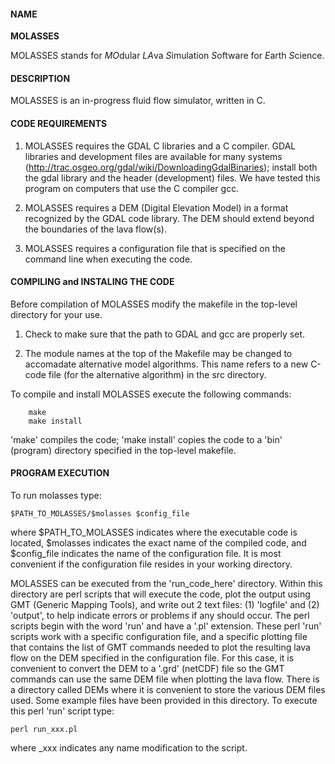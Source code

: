 #### NAME
**MOLASSES**

MOLASSES stands for *MO*dular *LA*va *S*imulation *S*oftware for *E*arth *S*cience.
 
#### DESCRIPTION

MOLASSES is an in-progress fluid flow simulator, written in C. 

#### CODE REQUIREMENTS

1) MOLASSES requires the GDAL C libraries and a C compiler. GDAL libraries and development files are available for many systems (http://trac.osgeo.org/gdal/wiki/DownloadingGdalBinaries); install both the gdal library and the header (development) files. We have tested this program on computers that use the C compiler gcc.

2) MOLASSES requires a DEM (Digital Elevation Model) in a format recognized by the GDAL code library. The DEM should extend beyond the boundaries of the lava flow(s). 

3) MOLASSES requires a configuration file that is specified on the command line when executing the code. 

#### COMPILING and INSTALING THE CODE

Before compilation of MOLASSES modify the makefile in the top-level directory for your use. 

1) Check to make sure that the path to GDAL and gcc are properly set. 

2) The module names at the top of the Makefile may be changed to accomadate alternative model algorithms. This name refers to a new C-code file (for the alternative algorithm) in the src directory.

To compile and install MOLASSES execute the following commands:

		make
		make install

'make' compiles the code; 'make install' copies the code to a 'bin' (program) directory specified in the top-level makefile.

#### PROGRAM EXECUTION

To run molasses type:

	$PATH_TO_MOLASSES/$molasses $config_file

where $PATH_TO_MOLASSES indicates where the executable code is located, $molasses indicates the exact name of the compiled code, and $config_file indicates the name of the configuration file. It is most convenient if the configuration file resides in your working directory. 

MOLASSES can be executed from the 'run_code_here' directory. Within this directory are perl scripts that will execute the code, plot the output using GMT (Generic Mapping Tools), and write out 2 text files: (1) 'logfile' and (2) 'output', to help indicate errors or problems if any should occur. The perl scripts begin with the word 'run' and have a '.pl' extension. These perl 'run' scripts work with a specific configuration file, and a specific plotting file that contains the list of GMT commands needed to plot the resulting lava flow on the DEM specified in the configuration file. For this case, it is convenient to convert the DEM to a '.grd' (netCDF) file so the GMT commands can use the same DEM file when plotting the lava flow. There is a directory called DEMs where it is convenient to store the various DEM files used. Some example files have been provided in this directory. To execute this perl 'run' script type:
	
	perl run_xxx.pl

where _xxx indicates any name modification to the script.
